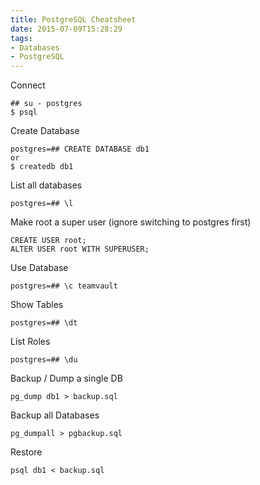 ```yaml
---
title: PostgreSQL Cheatsheet
date: 2015-07-09T15:28:29
tags:
- Databases
- PostgreSQL
---
```


Connect

    ## su - postgres
    $ psql

Create Database

    postgres=## CREATE DATABASE db1
    or
    $ createdb db1

List all databases

    postgres=## \l

Make root a super user (ignore switching to postgres first)

    CREATE USER root;
    ALTER USER root WITH SUPERUSER;

Use Database

    postgres=## \c teamvault

Show Tables

    postgres=## \dt

List Roles

    postgres=## \du

Backup / Dump a single DB

    pg_dump db1 > backup.sql

Backup all Databases

    pg_dumpall > pgbackup.sql

Restore

    psql db1 < backup.sql
